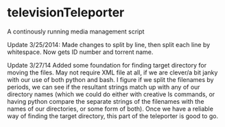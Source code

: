 televisionTeleporter
====================

A continously running media management script

Update 3/25/2014:
Made changes to split by line, then split each line by whitespace. Now gets ID number and torrent name.

Update 3/27/14
Added some foundation for finding target directory for moving the files.  May not require XML file at all,
if we are clever/a bit janky with our use of both python and bash.  I figure if we split the filenames by 
periods, we can see if the resultant strings match up with any of our directory names (which we could do 
either with creative ls commands, or having python compare the separate strings of the filenames with the 
names of our directories, or some form of both).  Once we have a reliable way of finding the target directory,
this part of the teleporter is good to go.